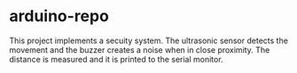 # arduino-repo
 

This project implements a secuity system. The ultrasonic sensor detects the movement and the buzzer creates a noise when in close proximity. 
The distance is measured and it is printed to the serial monitor. 